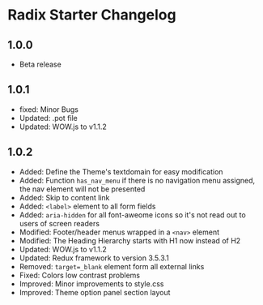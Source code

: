# Radix Starter Changelog

## 1.0.0
* Beta release

## 1.0.1
* fixed: Minor Bugs 
* Updated: .pot file
* Updated: WOW.js to v1.1.2

## 1.0.2
* Added: Define the Theme's textdomain for easy modification
* Added: Function `has_nav_menu` if there is no navigation menu assigned, the nav element will not be presented
* Added: Skip to content link
* Added: `<label>` element to all form fields
* Added: `aria-hidden` for all font-aweome icons so it's not read out to users of screen readers
* Modified: Footer/header menus wrapped in a `<nav>` element
* Modified: The Heading Hierarchy starts with H1 now instead of H2
* Updated: WOW.js to v1.1.2
* Updated: Redux framework to version 3.5.3.1
* Removed: `target=_blank` element form all external links
* Fixed: Colors low contrast problems
* Improved: Minor improvements to style.css
* Improved: Theme option panel section layout
